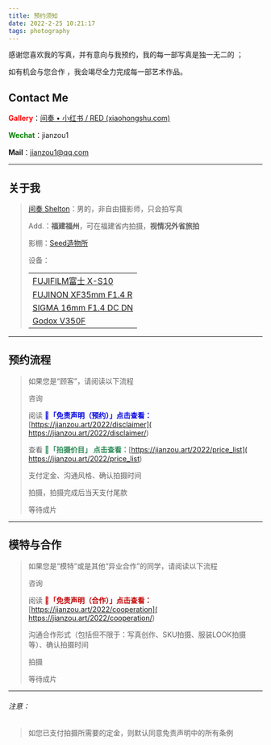 ```yaml
---
title: 预约须知
date: 2022-2-25 10:21:17
tags: photography
---
```


感谢您喜欢我的写真，并有意向与我预约，我的每一部写真是独一无二的 ；

如有机会与您合作 ，我会竭尽全力完成每一部艺术作品。

## Contact Me

<font color="red">**Gallery**</font>：[间奏 • 小红书 / RED (xiaohongshu.com)](https://www.xiaohongshu.com/user/profile/5cde55980000000010029557?xhsshare=CopyLink&appuid=5cde55980000000010029557&apptime=1647576045)

<font color="green">**Wechat**</font>：jianzou1

**Mail**：jianzou1@qq.com

------



## 关于我

> [间奏 Shelton](https://jianzou.art/about/)：男的，非自由摄影师，只会拍写真
>
> Add.：**福建福州**，可在福建省内拍摄，**视情况外省旅拍**
>
> 影棚：[Seed造物所](https://j.map.baidu.com/71/QMLc)
>
> 设备：
>
> |                                                              |
> | ------------------------------------------------------------ |
> | [FUJIFILM富士 X-S10](https://fujifilm-x.com/zh-cn/products/cameras/x-s10/) |
> | [FUJINON XF35mm F1.4 R](https://fujifilm-x.com/zh-cn/products/lenses/xf35mmf14-r/) |
> | [SIGMA 16mm F1.4 DC DN  ](http://www.sigma-photo.com.cn/cs/lenses/cas/product/contemporary/c_16_14/) |
> | [Godox  V350F](https://www.godox.com.cn/product-d/V350.html) |

------



## 预约流程

> 如果您是“顾客”，请阅读以下流程
>
> 咨询
>
> 阅读 <font color="lightpurple">**📄「免责声明（预约）」点击查看：**</font>[https://jianzou.art/2022/disclaimer]( https://jianzou.art/2022/disclaimer/)
>
> 查看 <font color="seagreen">**🧾「拍摄价目」 点击查看：**</font>[https://jianzou.art/2022/price_list]( https://jianzou.art/2022/price_list)
>
> 支付定金、沟通风格、确认拍摄时间
>
> 拍摄，拍摄完成后当天支付尾款
>
> 等待成片

------



## 模特与合作

> 如果您是“模特”或是其他“异业合作”的同学，请阅读以下流程
>
> 咨询
>
> 阅读 <font color="crismon">**📃「免责声明（合作）」点击查看：**</font>[https://jianzou.art/2022/cooperation]( https://jianzou.art/2022/cooperation/)
>
> 沟通合作形式（包括但不限于：写真创作、SKU拍摄、服装LOOK拍摄等）、确认拍摄时间
>
> 拍摄
>
> 等待成片

------



###### 注意：

> 如您已支付拍摄所需要的定金，则默认同意免责声明中的所有条例
